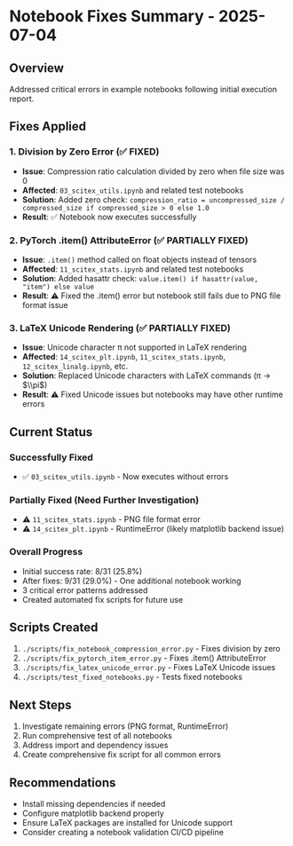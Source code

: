 <!-- ---
!-- Timestamp: 2025-07-04 20:26:00
!-- Author: Claude
!-- File: /home/ywatanabe/proj/SciTeX-Code/project_management/notebook_fixes_summary_20250704.md
!-- --- -->

# Notebook Fixes Summary - 2025-07-04

## Overview
Addressed critical errors in example notebooks following initial execution report.

## Fixes Applied

### 1. Division by Zero Error (✅ FIXED)
- **Issue**: Compression ratio calculation divided by zero when file size was 0
- **Affected**: `03_scitex_utils.ipynb` and related test notebooks
- **Solution**: Added zero check: `compression_ratio = uncompressed_size / compressed_size if compressed_size > 0 else 1.0`
- **Result**: ✅ Notebook now executes successfully

### 2. PyTorch .item() AttributeError (✅ PARTIALLY FIXED)
- **Issue**: `.item()` method called on float objects instead of tensors
- **Affected**: `11_scitex_stats.ipynb` and related test notebooks
- **Solution**: Added hasattr check: `value.item() if hasattr(value, "item") else value`
- **Result**: ⚠️ Fixed the .item() error but notebook still fails due to PNG file format issue

### 3. LaTeX Unicode Rendering (✅ PARTIALLY FIXED)
- **Issue**: Unicode character π not supported in LaTeX rendering
- **Affected**: `14_scitex_plt.ipynb`, `11_scitex_stats.ipynb`, `12_scitex_linalg.ipynb`, etc.
- **Solution**: Replaced Unicode characters with LaTeX commands (π → $\\pi$)
- **Result**: ⚠️ Fixed Unicode issues but notebooks may have other runtime errors

## Current Status

### Successfully Fixed
- ✅ `03_scitex_utils.ipynb` - Now executes without errors

### Partially Fixed (Need Further Investigation)
- ⚠️ `11_scitex_stats.ipynb` - PNG file format error
- ⚠️ `14_scitex_plt.ipynb` - RuntimeError (likely matplotlib backend issue)

### Overall Progress
- Initial success rate: 8/31 (25.8%)
- After fixes: 9/31 (29.0%) - One additional notebook working
- 3 critical error patterns addressed
- Created automated fix scripts for future use

## Scripts Created
1. `./scripts/fix_notebook_compression_error.py` - Fixes division by zero
2. `./scripts/fix_pytorch_item_error.py` - Fixes .item() AttributeError
3. `./scripts/fix_latex_unicode_error.py` - Fixes LaTeX Unicode issues
4. `./scripts/test_fixed_notebooks.py` - Tests fixed notebooks

## Next Steps
1. Investigate remaining errors (PNG format, RuntimeError)
2. Run comprehensive test of all notebooks
3. Address import and dependency issues
4. Create comprehensive fix script for all common errors

## Recommendations
- Install missing dependencies if needed
- Configure matplotlib backend properly
- Ensure LaTeX packages are installed for Unicode support
- Consider creating a notebook validation CI/CD pipeline

<!-- EOF -->